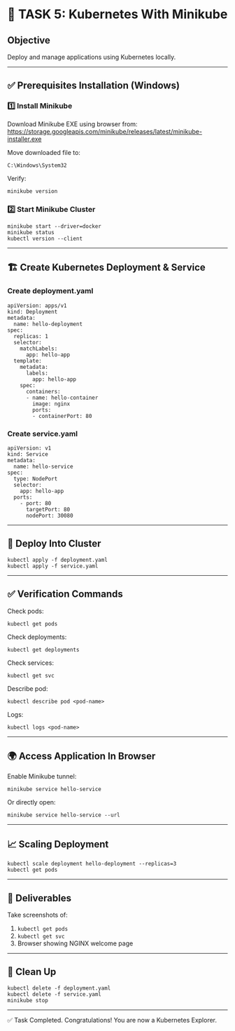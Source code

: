 # 🚀 TASK 5: Kubernetes With Minikube

## Objective
Deploy and manage applications using Kubernetes locally.

---

## ✅ Prerequisites Installation (Windows)

### 1️⃣ Install Minikube
Download Minikube EXE using browser from:
https://storage.googleapis.com/minikube/releases/latest/minikube-installer.exe

Move downloaded file to:
```
C:\Windows\System32
```

Verify:
```
minikube version
```

### 2️⃣ Start Minikube Cluster
```
minikube start --driver=docker
minikube status
kubectl version --client
```

---

## 🏗 Create Kubernetes Deployment & Service

### Create deployment.yaml
```
apiVersion: apps/v1
kind: Deployment
metadata:
  name: hello-deployment
spec:
  replicas: 1
  selector:
    matchLabels:
      app: hello-app
  template:
    metadata:
      labels:
        app: hello-app
    spec:
      containers:
      - name: hello-container
        image: nginx
        ports:
        - containerPort: 80
```

### Create service.yaml
```
apiVersion: v1
kind: Service
metadata:
  name: hello-service
spec:
  type: NodePort
  selector:
    app: hello-app
  ports:
    - port: 80
      targetPort: 80
      nodePort: 30080
```

---

## 🚀 Deploy Into Cluster

```
kubectl apply -f deployment.yaml
kubectl apply -f service.yaml
```

---

## ✅ Verification Commands

Check pods:
```
kubectl get pods
```

Check deployments:
```
kubectl get deployments
```

Check services:
```
kubectl get svc
```

Describe pod:
```
kubectl describe pod <pod-name>
```

Logs:
```
kubectl logs <pod-name>
```

---

## 🌍 Access Application In Browser

Enable Minikube tunnel:
```
minikube service hello-service
```

Or directly open:
```
minikube service hello-service --url
```

---

## 📈 Scaling Deployment

```
kubectl scale deployment hello-deployment --replicas=3
kubectl get pods
```

---

## 📸 Deliverables

Take screenshots of:
1. `kubectl get pods`
2. `kubectl get svc`
3. Browser showing NGINX welcome page

---

## 🧹 Clean Up

```
kubectl delete -f deployment.yaml
kubectl delete -f service.yaml
minikube stop
```

---

✅ Task Completed. Congratulations! You are now a Kubernetes Explorer.
